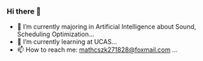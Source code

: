 ### Hi there 👋

<!--
**ZhaoKe1024/ZhaoKe1024** is a ✨ _special_ ✨ repository because its `README.md` (this file) appears on your GitHub profile.

Here are some ideas to get you started:


- 👯 I’m looking to collaborate on ...
- 🤔 I’m looking for help with ...
- 💬 Ask me about ...
- 📫 How to reach me: ...
- 😄 Pronouns: ...
- ⚡ Fun fact: ...
-->
- 🔭 I’m currently majoring in Artificial Intelligence about Sound, Scheduling Optimization...
- 🌱 I’m currently learning at UCAS...
- 📫 How to reach me: mathcszk271828@foxmail.com ...
